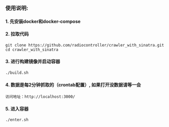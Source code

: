 ### 使用说明:

#### 1. 先安装docker和docker-compose

#### 2. 拉取代码

  ```
  git clone https://github.com/radiocontroller/crawler_with_sinatra.git
  cd crawler_with_sinatra
  ```

#### 3. 进行构建镜像并启动容器

  ```
  ./build.sh
  ```

#### 4. 数据是每2分钟抓取的（crontab配置）, 如果打开没数据请等一会

  ```
  访问地址：http://localhost:3000/
  ```
  
####    5. 进入容器

  ```
  ./enter.sh
  ```
